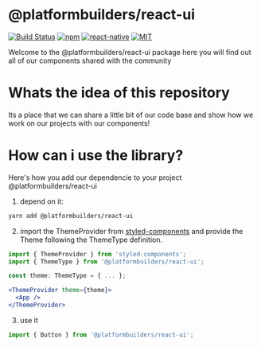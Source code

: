 # @platformbuilders/react-ui

[![Build Status][check-badge]][workflows]
[![npm][npm-badge]][npm]
[![react-native][rn-badge]][rn]
[![MIT][license-badge]][license]

[npm-badge]: https://img.shields.io/npm/v/@platformbuilders/react-ui.svg
[npm]: https://www.npmjs.com/package/@platformbuilders/react-native-ui
[rn]: https://facebook.github.io/react-native
[rn-badge]: https://img.shields.io/badge/react--native-v0.61-05A5D1.svg
[license-badge]: https://img.shields.io/dub/l/vibe-d.svg
[license]: https://raw.githubusercontent.com/platformbuilders/react-native-element/master/LICENSE.md
[workflows]: https://github.com/platformbuilders/react-native-ui/actions
[check-badge]: https://github.com/platformbuilders/react-native-ui/workflows/check/badge.svg

Welcome to the @platformbuilders/react-ui package here you will find out all of our components shared with the community

# Whats the idea of this repository

Its a place that we can share a little bit of our code base and show how we work on our projects with our components!

# How can i use the library?

Here's how you add our dependencie to your project @platformbuilders/react-ui

1. depend on it:

```bash
yarn add @platformbuilders/react-ui
```

2. import the ThemeProvider from [styled-components](https://styled-components.com/docs/advanced) and provide the Theme following the ThemeType definition.

```jsx
import { ThemeProvider } from 'styled-components';
import { ThemeType } from '@platformbuilders/react-ui';

const theme: ThemeType = { ... };

<ThemeProvider theme={theme}>
  <App />
</ThemeProvider>
```

3. use it

```jsx
import { Button } from '@platformbuilders/react-ui';
```

